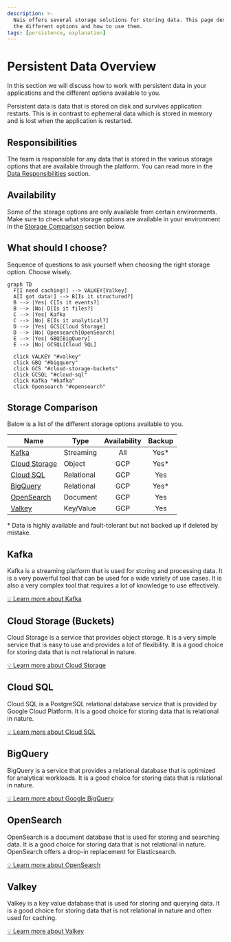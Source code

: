 ```yaml
---
description: >-
  Nais offers several storage solutions for storing data. This page describes
  the different options and how to use them.
tags: [persistence, explanation]
---
```


# Persistent Data Overview

In this section we will discuss how to work with persistent data in your
applications and the different options available to you.

Persistent data is data that is stored on disk and survives application
restarts. This is in contrast to ephemeral data which is stored in memory
and is lost when the application is restarted.

## Responsibilities

The team is responsible for any data that is stored in the various storage
options that are available through the platform. You can read more in the
[Data Responsibilities](explanations/responsibilities.md) section.

## Availability

Some of the storage options are only available from certain environments. Make
sure to check what storage options are available in your environment in the
[Storage Comparison](#storage-comparison) section below.

## What should I choose?

Sequence of questions to ask yourself when choosing the right storage option.
Choose wisely.

```mermaid
graph TD
  F[I need caching!] --> VALKEY[Valkey]
  A[I got data!] --> B[Is it structured?]
  B --> |Yes| C[Is it events?]
  B --> |No| D[Is it files?]
  C --> |Yes| Kafka
  C --> |No| E[Is it analytical?]
  D --> |Yes| GCS[Cloud Storage]
  D --> |No| Opensearch[OpenSearch]
  E --> |Yes| GBQ[BigQuery]
  E --> |No| GCSQL[Cloud SQL]

  click VALKEY "#valkey"
  click GBQ "#bigquery"
  click GCS "#cloud-storage-buckets"
  click GCSQL "#cloud-sql"
  click Kafka "#kafka"
  click Opensearch "#opensearch"
```

## Storage Comparison

Below is a list of the different storage options available to you.

| Name                                    | Type       | Availability | Backup |
|-----------------------------------------|------------|:------------:|:------:|
| [Kafka](#kafka)                         | Streaming  | All          | Yes*   |
| [Cloud Storage](#cloud-storage-buckets) | Object     | GCP          | Yes*   |
| [Cloud SQL](#cloud-sql)                 | Relational | GCP          | Yes    |
| [BigQuery](#bigquery)                   | Relational | GCP          | Yes*   |
| [OpenSearch](#opensearch)               | Document   | GCP          | Yes    |
| [Valkey](#valkey)                       | Key/Value  | GCP          | Yes    |

\* Data is highly available and fault-tolerant but not backed up if deleted by
mistake.

## Kafka

Kafka is a streaming platform that is used for storing and processing data. It
is a very powerful tool that can be used for a wide variety of use cases. It is
also a very complex tool that requires a lot of knowledge to use effectively.

[:bulb: Learn more about Kafka](./kafka/README.md)

## Cloud Storage (Buckets)

Cloud Storage is a service that provides object storage. It is a very simple
service that is easy to use and provides a lot of flexibility. It is a good
choice for storing data that is not relational in nature.

[:bulb: Learn more about Cloud Storage](./buckets/README.md)

## Cloud SQL

Cloud SQL is a PostgreSQL relational database service that is provided by Google
Cloud Platform. It is a good choice for storing data that is relational in
nature.

[:bulb: Learn more about Cloud SQL](cloudsql/README.md)

## BigQuery

BigQuery is a service that provides a relational database that is optimized for
analytical workloads. It is a good choice for storing data that is relational in
nature.

[:bulb: Learn more about Google BigQuery](./bigquery/README.md)

## OpenSearch

OpenSearch is a document database that is used for storing and searching data.
It is a good choice for storing data that is not relational in nature.
OpenSearch offers a drop-in replacement for Elasticsearch.

[:bulb: Learn more about OpenSearch](./opensearch/README.md)

## Valkey

Valkey is a key value database that is used for storing and querying data. It is
a good choice for storing data that is not relational in nature and often used
for caching.

[:bulb: Learn more about Valkey](./valkey/README.md)
